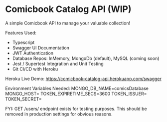 # Comicbook Catalog API (WIP)
A simple Comicbook API to manage your valuable collection!

Features Used:
* Typescript
* Swagger UI Documentation
* JWT Authentication
* Database Repos: InMemory, MongoDb (default), MySQL (coming soon)
* Jest / Supertest Integration and Unit Testing
* Git CI/CD with Heroku

Heroku Live Demo:
https://comicbook-catalog-api.herokuapp.com/swagger

Environment Variables Needed:
MONGO_DB_NAME=comicsDatabase
MONGO_HOST=
TOKEN_EXPIRETIME_SECS=3600
TOKEN_ISSUER=
TOKEN_SECRET=

FYI: 
GET /users/ endpoint exists for testing purposes.  This should be removed in production settings for obvious reasons.


